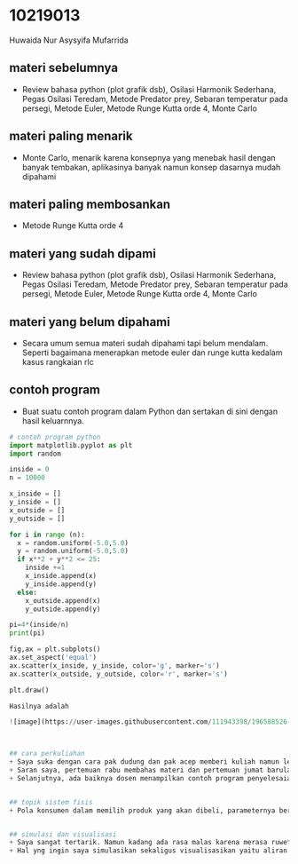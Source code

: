 # 10219013
Huwaida Nur Asysyifa Mufarrida


## materi sebelumnya
+ Review bahasa python (plot grafik dsb), Osilasi Harmonik Sederhana, Pegas Osilasi Teredam, Metode Predator prey, Sebaran temperatur pada persegi, Metode Euler, Metode Runge Kutta orde 4, Monte Carlo 


## materi paling menarik
+ Monte Carlo, menarik karena konsepnya yang menebak hasil dengan banyak tembakan, aplikasinya banyak namun konsep dasarnya mudah dipahami 


## materi paling membosankan
+ Metode Runge Kutta orde 4


## materi yang sudah dipami
+ Review bahasa python (plot grafik dsb), Osilasi Harmonik Sederhana, Pegas Osilasi Teredam, Metode Predator prey, Sebaran temperatur pada persegi, Metode Euler, Metode Runge Kutta orde 4, Monte Carlo 


## materi yang belum dipahami
+ Secara umum semua materi sudah dipahami tapi belum mendalam. Seperti bagaimana menerapkan metode euler dan runge kutta kedalam kasus rangkaian rlc


## contoh program
+ Buat suatu contoh program dalam Python dan sertakan di sini dengan hasil keluarnnya.

```python
# contoh program python
import matplotlib.pyplot as plt
import random

inside = 0
n = 10000

x_inside = []
y_inside = []
x_outside = []
y_outside = []

for i in range (n):
  x = random.uniform(-5.0,5.0)
  y = random.uniform(-5.0,5.0)
  if x**2 + y**2 <= 25:
    inside +=1
    x_inside.append(x)
    y_inside.append(y)
  else:
    x_outside.append(x)
    y_outside.append(y)

pi=4*(inside/n)
print(pi)

fig,ax = plt.subplots()
ax.set_aspect('equal')
ax.scatter(x_inside, y_inside, color='g', marker='s')
ax.scatter(x_outside, y_outside, color='r', marker='s')

plt.draw()

Hasilnya adalah

![image](https://user-images.githubusercontent.com/111943398/196588526-e8c26abf-e16c-4c54-bc94-3d804476c37c.png)



## cara perkuliahan
+ Saya suka dengan cara pak dudung dan pak acep memberi kuliah namun lebih suka cara pak dudung memberi kuliah dibandingkan pak Acep, alasannya karena pak dudung lebih jelas dan lebih runtut dalam memberikan materi ditambah contoh kasus dalam kehidupan real yang dipaparkan
+ Saran saya, pertemuan rabu membahas materi dan pertemuan jumat barulah hands on dengan kasus yang diberikan, agar mahasiswa mempunyai bekal terlebih dahulu baru mencoba di laptop masing-masing. Namun boleh juga jika tiap hari pemberian materi dan hands on, jam pertama pemaparan materi dan jam kedua barulah hands on 
+ Selanjutnya, ada baiknya dosen menampilkan contoh program penyelesaian kasus yang diberikan, jadi mahasiswa tidak hanya trial and error saja tetapi juga melihat dan mempelajari program python yang ditampilkan dosen, agar lebih memahami secara mendalam algoritma dan logika pemrograman yang tepat


## topik sistem fisis
+ Pola konsumen dalam memilih produk yang akan dibeli, parameternya berupa umur, jenis kelamin konsumen,dan pekerjaan


## simulasi dan visualisasi
+ Saya sangat tertarik. Namun kadang ada rasa malas karena merasa ruwet.
+ Hal yng ingin saya simulasikan sekaligus visualisasikan yaitu aliran fluida atau kalor disekitar bahan bakar nuklir dalam silinder reaktor nuklir
